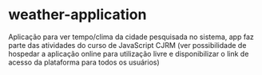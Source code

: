 # weather-application
Aplicação para ver tempo/clima da cidade pesquisada no sistema, app faz parte das atividades do curso de JavaScript CJRM (ver possibilidade de hospedar a aplicação online para utilização livre e disponibilizar o link de acesso da plataforma para todos os usuários)
